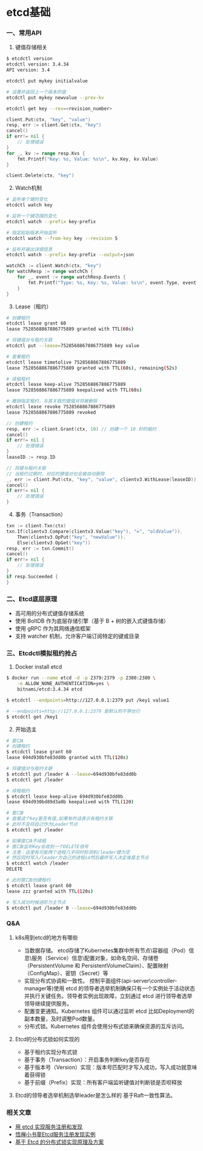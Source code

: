 # etcd基础

### 一、常用API

1. 键值存储相关

```bash
$ etcdctl version
etcdctl version: 3.4.34
API version: 3.4

etcdctl put mykey initialvalue

# 设置并返回上一个版本的值
etcdctl put mykey newvalue --prev-kv

etcdctl get key --rev=<revision_number>
```

```go
client.Put(ctx, "key", "value")
resp, err := client.Get(ctx, "key")
cancel()
if err!= nil {
    // 处理错误
}
for _, kv := range resp.Kvs {
    fmt.Printf("Key: %s, Value: %s\n", kv.Key, kv.Value)
}

client.Delete(ctx, "key")
```

2. Watch机制

```bash
# 监听单个键的变化
etcdctl watch key

# 监听一个键范围的变化
etcdctl watch --prefix key-prefix

# 指定起始版本开始监听
etcdctl watch --from-key key --revision 5

# 监听并输出详细信息
etcdctl watch --prefix key-prefix --output=json
```

```go
watchCh := client.Watch(ctx, "key")
for watchResp := range watchCh {
    for _, event := range watchResp.Events {
        fmt.Printf("Type: %s, Key: %s, Value: %s\n", event.Type, event.Kv.Key, event.Kv.Value)
    }
}
```

3. Lease（租约）

```bash
# 创建租约
etcdctl lease grant 60
lease 7528568867886775889 granted with TTL(60s)

# 将键值对与租约关联
etcdctl put --lease=7528568867886775889 key value

# 查看租约
etcdctl lease timetolive 7528568867886775889
lease 7528568867886775889 granted with TTL(60s), remaining(52s)

# 续租租约
etcdctl lease keep-alive 7528568867886775889
lease 7528568867886775889 keepalived with TTL(60s)

# 撤销指定租约，与其关联的键值对将被删除
etcdctl lease revoke 7528568867886775889
lease 7528568867886775889 revoked
```

```go
// 创建租约
resp, err := client.Grant(ctx, 10) // 创建一个 10 秒的租约
cancel()
if err!= nil {
    // 处理错误
}
leaseID := resp.ID

// 将键与租约关联
// 当租约过期时，对应的键值对也会被自动删除
_, err := client.Put(ctx, "key", "value", clientv3.WithLease(leaseID))
cancel()
if err!= nil {
    // 处理错误
}
```

4. 事务（Transaction）

```go
txn := client.Txn(ctx)
txn.If(clientv3.Compare(clientv3.Value("key"), "=", "oldValue")).
    Then(clientv3.OpPut("key", "newValue")).
    Else(clientv3.OpGet("key"))
resp, err := txn.Commit()
cancel()
if err!= nil {
    // 处理错误
}
if resp.Succeeded {
}
```

### 二、Etcd底层原理

- 高可用的分布式键值存储系统
- 使用 BoltDB 作为底层存储引擎（基于 B + 树的嵌入式键值存储）
- 使用 gRPC 作为其网络通信框架
- 支持 watcher 机制，允许客户端订阅特定的键或目录

### 三、Etcdctl模拟租约抢占

1. Docker install etcd

```bash
$ docker run --name etcd -d -p 2379:2379 -p 2380:2380 \
    -e ALLOW_NONE_AUTHENTICATION=yes \
    bitnami/etcd:3.4.34 etcd
```

```bash
$ etcdctl --endpoints=http://127.0.0.1:2379 put /key1 value1

# --endpoints=http://127.0.0.1:2379 是默认的不带也行
$ etcdctl get /key1
```

2. 开始选主

```bash
# 窗口A
# 创建租约
$ etcdctl lease grant 60
lease 694d930bfe83dd0b granted with TTL(120s)

# 将键值对与租约关联
$ etcdctl put /leader A --lease=694d930bfe83dd0b
$ etcdctl get /leader

# 续租租约
$ etcdctl lease keep-alive 694d930bfe83dd0b
lease 694d930bd89d3a0b keepalived with TTL(120)
```

```bash
# 窗口B
# 查看这个key是否有值,如果有的话表示有租约关联
# 此时不会将自己作为Leader节点
$ etcdctl get /leader

# 如果窗口A不续租
# 窗口B监听Key会收到一个DELETE信号
# 注意：这里有可能两个进程几乎同时检测到/leader键为空
# 然后同时写入/leader为自己的进程id然后最终写入决定谁是主节点
$ etcdctl watch /leader
DELETE

# 此时窗口B创建租约
$ etcdctl lease grant 60
lease zzz granted with TTL(120s)

# 写入成功时候进阶为主节点
$ etcdctl put /leader B --lease=694d930bfe83dd0b
```

### Q&A

1. k8s用到etcd的地方有哪些
    - 当数据存储。
        etcd存储了Kubernetes集群中所有节点\容器组（Pod）信息\服务（Service）信息\配置对象，如命名空间、存储卷（PersistentVolume 和 PersistentVolumeClaim）、配置映射（ConfigMap）、密钥（Secret）等
    - 实现分布式协调和一致性。
        控制平面组件(api-server\controller-manager等)使用 etcd 的领导者选举机制确保只有一个实例处于活动状态并执行关键任务。领导者实例出现故障，立刻通过 etcd 进行领导者选举领导继续提供服务。
    - 配置变更通知。Kubernetes 组件可以通过监听 etcd 比如Deployment的副本数量，及时调整Pod数量。
    - 分布式锁。Kubernetes 组件会使用分布式锁来确保资源的互斥访问。

2. Etcd的分布式锁如何实现的
    - 基于租约实现分布式锁
    - 基于事务（Transaction）：开启事务判断key是否存在
    - 基于版本号（Version）实现：版本号匹配时才写入成功，写入成功就意味着获得锁
    - 基于前缀（Prefix）实现：所有客户端监听键值对判断锁是否呗释放

3. Etcd的领导者选举机制选举leader是怎么样的
    基于Raft一致性算法。

### 相关文章

- [用 etcd 实现服务注册和发现](https://learnku.com/articles/37344)
- [悟禅小书童Etcd服务注册发现实例](https://blog.lerzen.com/post/etcd%E6%9C%8D%E5%8A%A1%E6%B3%A8%E5%86%8C%E5%8F%91%E7%8E%B0%E5%AE%9E%E4%BE%8B/)
- [基于 Etcd 的分布式锁实现原理及方案](https://learn.lianglianglee.com/%E4%B8%93%E6%A0%8F/%E5%88%86%E5%B8%83%E5%BC%8F%E4%B8%AD%E9%97%B4%E4%BB%B6%E5%AE%9E%E8%B7%B5%E4%B9%8B%E8%B7%AF%EF%BC%88%E5%AE%8C%EF%BC%89/10%20%E5%9F%BA%E4%BA%8E%20Etcd%20%E7%9A%84%E5%88%86%E5%B8%83%E5%BC%8F%E9%94%81%E5%AE%9E%E7%8E%B0%E5%8E%9F%E7%90%86%E5%8F%8A%E6%96%B9%E6%A1%88.md)